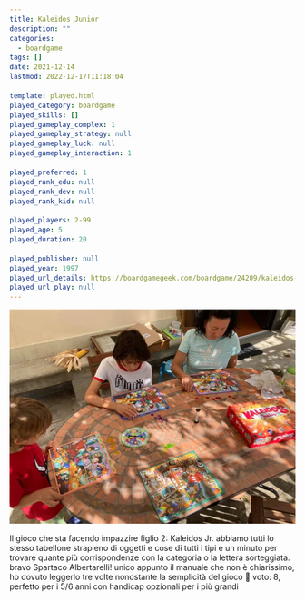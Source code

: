 ```yaml
---
title: Kaleidos Junior
description: ""
categories:
  - boardgame
tags: []
date: 2021-12-14
lastmod: 2022-12-17T11:18:04

template: played.html
played_category: boardgame
played_skills: []
played_gameplay_complex: 1
played_gameplay_strategy: null
played_gameplay_luck: null
played_gameplay_interaction: 1

played_preferred: 1
played_rank_edu: null
played_rank_dev: null
played_rank_kid: null

played_players: 2-99
played_age: 5
played_duration: 20

played_publisher: null
played_year: 1997
played_url_details: https://boardgamegeek.com/boardgame/24209/kaleidos-junior
played_url_play: null
---
```


![](img/kaleidos-jr.webp)

Il gioco che sta facendo impazzire figlio 2: Kaleidos Jr. 
abbiamo tutti lo stesso tabellone strapieno di oggetti e cose di tutti i tipi e un minuto per trovare quante più corrispondenze con la categoria o la lettera sorteggiata.
bravo Spartaco Albertarelli! unico appunto il manuale che non è chiarissimo, ho dovuto leggerlo tre volte nonostante la semplicità del gioco 🙂
voto: 8, perfetto per i 5/6 anni con handicap opzionali per i più grandi 

